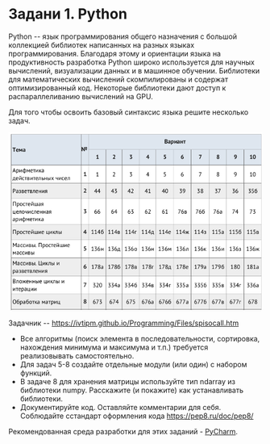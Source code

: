 # Задани 1. Python

Python -- язык программирования общего назначения с большой коллекцией библиотек написанных на разных языках программирования. Благодаря этому и ориентации языка на продуктивность разработка Python широко используется для научных вычислений, визуализации данных и в машинное обучении. Библиотеки для математических вычислений скомпилированы и содержат оптимизированный код. Некоторые библиотеки дают доступ к распараллеливанию вычислений на GPU.

Для того чтобы освоить базовый синтаксис языка решите несколько задач.

![](https://raw.githubusercontent.com/ivtipm/ProcessCalculus/master/2021/python-tasks-table.png)

Задачник -- https://ivtipm.github.io/Programming/Files/spisocall.htm

- Все алгоритмы (поиск элемента в последовательности, сортировка, нахождения минимума и максимума и т.п.) требуется реализовывать самостоятельно.
- Для задач 5-8 создайте отдельные модули (или один) с набором функций.
- В задаче 8 для хранения матрицы используйте тип ndarray из библиотеки numpy. Расскажите (и покажите) как устанавливать библиотеки.
- Документируйте код. Оставляйте комментарии для себя. Соблюдайте cстандарт оформления кода https://pep8.ru/doc/pep8/

Рекомендованная среда разработки для этих заданий - [PyCharm](https://www.jetbrains.com/ru-ru/pycharm/download/).

